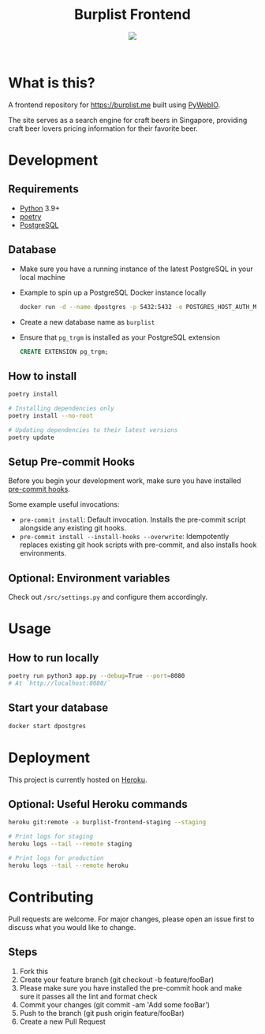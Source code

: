 <h1 align="center"><strong>Burplist Frontend</strong></h1>

<p align="center">
  <img width=auto height=auto src="https://media.giphy.com/media/DGWAx8d3IkICs/giphy.gif">
</p>
<br />

# What is this?

A frontend repository for https://burplist.me built using [PyWebIO](https://github.com/pywebio/PyWebIO).

The site serves as a search engine for craft beers in Singapore, providing craft beer lovers pricing information for their favorite beer.

# Development

## Requirements

-   [Python](https://www.python.org/) 3.9+
-   [poetry](https://python-poetry.org/docs/)
-   [PostgreSQL](https://www.postgresql.org/)

## Database

-   Make sure you have a running instance of the latest PostgreSQL in your local machine
-   Example to spin up a PostgreSQL Docker instance locally

    ```sh
    docker run -d --name dpostgres -p 5432:5432 -e POSTGRES_HOST_AUTH_METHOD=trust postgres:latest
    ```

-   Create a new database name as `burplist`
-   Ensure that `pg_trgm` is installed as your PostgreSQL extension

    ```sql
    CREATE EXTENSION pg_trgm;
    ```

## How to install

```sh
poetry install

# Installing dependencies only
poetry install --no-root

# Updating dependencies to their latest versions
poetry update
```

## Setup Pre-commit Hooks

Before you begin your development work, make sure you have installed [pre-commit hooks](https://pre-commit.com/index.html#installation).

Some example useful invocations:

-   `pre-commit install`: Default invocation. Installs the pre-commit script alongside any existing git hooks.
-   `pre-commit install --install-hooks --overwrite`: Idempotently replaces existing git hook scripts with pre-commit, and also installs hook environments.

## Optional: Environment variables

Check out `/src/settings.py` and configure them accordingly.

# Usage

## How to run locally

```sh
poetry run python3 app.py --debug=True --port=8080
# At `http://localhost:8080/`
```

## Start your database

```sh
docker start dpostgres
```

# Deployment

This project is currently hosted on [Heroku](https://www.heroku.com/).

## Optional: Useful Heroku commands

```sh
heroku git:remote -a burplist-frontend-staging --staging

# Print logs for staging
heroku logs --tail --remote staging

# Print logs for production
heroku logs --tail --remote heroku
```

# Contributing

Pull requests are welcome. For major changes, please open an issue first to discuss what you would like to change.

## Steps

1. Fork this
2. Create your feature branch (git checkout -b feature/fooBar)
3. Please make sure you have installed the pre-commit hook and make sure it passes all the lint and format check
4. Commit your changes (git commit -am 'Add some fooBar')
5. Push to the branch (git push origin feature/fooBar)
6. Create a new Pull Request
